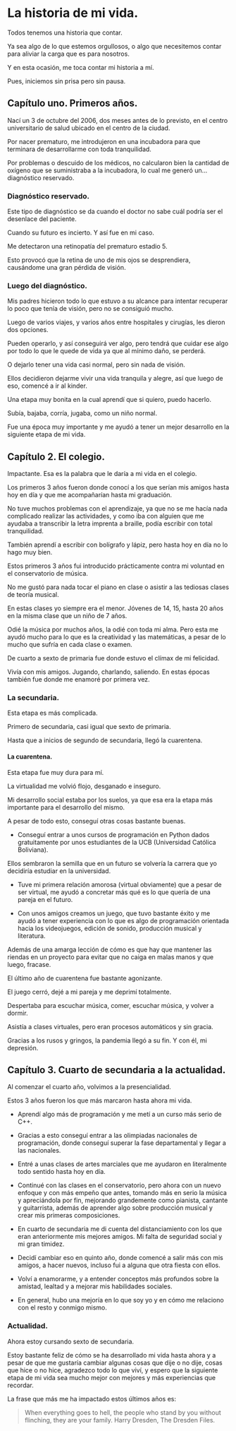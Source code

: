 # La historia de mi vida.
Todos tenemos una historia que contar.

Ya sea algo de lo que estemos orgullosos, o algo que necesitemos contar para aliviar la carga que es para nosotros.

Y en esta ocasión, me toca contar mi historia a mí.

Pues, iniciemos sin prisa pero sin pausa.

## Capítulo uno. Primeros años.
Nací un 3 de octubre del 2006, dos meses antes de lo previsto, en el centro universitario de salud ubicado en el centro de la ciudad.

Por nacer prematuro, me introdujeron en una incubadora para que terminara de desarrollarme con toda tranquilidad.

Por problemas o descuido de los médicos, no calcularon bien la cantidad de oxígeno que se suministraba a la incubadora, lo cual me generó un... diagnóstico reservado.

### Diagnóstico reservado.
Este tipo de diagnóstico se da cuando el doctor no sabe cuál podría ser el desenlace del paciente.

Cuando su futuro es incierto. Y así fue en mi caso.

Me detectaron una retinopatía del prematuro estadio 5.

Esto provocó que la retina de uno de mis ojos se desprendiera, causándome una gran pérdida de visión.

### Luego del diagnóstico.
Mis padres hicieron todo lo que estuvo a su alcance para intentar recuperar lo poco que tenía de visión, pero no se consiguió mucho.

Luego de varios viajes, y varios años entre hospitales y cirugías, les dieron dos opciones.

Pueden operarlo, y así conseguirá ver algo, pero tendrá que cuidar ese algo por todo lo que le quede de vida ya que al mínimo daño, se perderá.

O dejarlo tener una vida casi normal, pero sin nada de visión.

Ellos decidieron dejarme vivir una vida tranquila y alegre, así que luego de eso, comencé a ir al kinder.

Una etapa muy bonita en la cual aprendí que si quiero, puedo hacerlo.

Subía, bajaba, corría, jugaba, como un niño normal.

Fue una época muy importante y me ayudó a tener un mejor desarrollo en la siguiente etapa de mi vida.

## Capítulo 2. El colegio.
Impactante. Esa es la palabra que le daría a mi vida en el colegio.

Los primeros 3 años fueron donde conocí a los que serían mis amigos hasta hoy en día y que me acompañarían hasta mi graduación.

No tuve muchos problemas con el aprendizaje, ya que no se me hacía nada complicado realizar las actividades, y como iba con alguien que me ayudaba a transcribir la letra imprenta a braille, podía escribir con total tranquilidad.

También aprendí a escribir con bolígrafo y lápiz, pero hasta hoy en día no lo hago muy bien.

Estos primeros 3 años fui introducido prácticamente contra mi voluntad en el conservatorio de música.

No me gustó para nada tocar el piano en clase o asistir a las tediosas clases de teoría musical.

En estas clases yo siempre era el menor. Jóvenes de 14, 15, hasta 20 años en la misma clase que un niño de 7 años.

Odié la música por muchos años, la odié con toda mi alma.
Pero esta me ayudó mucho para lo que es la creatividad y las matemáticas, a pesar de lo mucho que sufría en cada clase o examen.

De cuarto a sexto de primaria fue donde estuvo el clímax de mi felicidad.

Vivía con mis amigos. Jugando, charlando, saliendo. En estas épocas también fue donde me enamoré por primera vez.

### La secundaria.
Esta etapa es más complicada.

Primero de secundaria, casi igual que sexto de primaria.

Hasta que a inicios de segundo de secundaria, llegó la cuarentena.

#### La cuarentena.
Esta etapa fue muy dura para mí.

La virtualidad me volvió flojo, desganado e inseguro.

Mi desarrollo social estaba por los suelos, ya que esa era la etapa más importante para el desarrollo del mismo.

A pesar de todo esto, conseguí otras cosas bastante buenas.

- Conseguí entrar a unos cursos de programación en Python dados gratuitamente por unos estudiantes de la UCB (Universidad Católica Boliviana).

Ellos sembraron la semilla que en un futuro se volvería la carrera que yo decidiría estudiar en la universidad.

- Tuve mi primera relación amorosa (virtual obviamente) que a pesar de ser virtual, me ayudó a concretar más qué es lo que quería de una pareja en el futuro.

- Con unos amigos creamos un juego, que tuvo bastante éxito y me ayudó a tener experiencia con lo que es algo de programación orientada hacia los videojuegos, edición de sonido, producción musical y literatura.

Además de una amarga lección de cómo es que hay que mantener las riendas en un proyecto para evitar que no caiga en malas manos y que luego, fracase.

El último año de cuarentena fue bastante agonizante.

El juego cerró, dejé a mi pareja y me deprimí totalmente.

Despertaba para escuchar música, comer, escuchar música, y volver a dormir.

Asistía a clases virtuales, pero eran procesos automáticos y sin gracia.

Gracias a los rusos y gringos, la pandemia llegó a su fin. Y con él, mi depresión.

## Capítulo 3. Cuarto de secundaria a la actualidad.
Al comenzar el cuarto año, volvimos a la presencialidad.

Estos 3 años fueron los que más marcaron hasta ahora mi vida.

- Aprendí algo más de programación y me metí a un curso más serio de C++.

- Gracias a esto conseguí entrar a las olimpiadas nacionales de programación, donde conseguí superar la fase departamental y llegar a las nacionales.

- Entré a unas clases de artes marciales que me ayudaron en literalmente todo sentido hasta hoy en día.

- Continué con las clases en el conservatorio, pero ahora con un nuevo enfoque y con más empeño que antes, tomando más en serio la música y apreciándola por fin, mejorando grandemente como pianista, cantante y guitarrista, además de aprender algo sobre producción musical y crear mis primeras composiciones.

- En cuarto de secundaria me di cuenta del distanciamiento con los que eran anteriormente mis mejores amigos. Mi falta de seguridad social y mi gran timidez.

- Decidí cambiar eso en quinto año, donde comencé a salir más con mis amigos, a hacer nuevos, incluso fui a alguna que otra fiesta con ellos.

- Volví a enamorarme, y a entender conceptos más profundos sobre la amistad, lealtad y a mejorar mis habilidades sociales.

- En general, hubo una mejoría en lo que soy yo y en cómo me relaciono con el resto y conmigo mismo.

### Actualidad.
Ahora estoy cursando sexto de secundaria.

Estoy bastante feliz de cómo se ha desarrollado mi vida hasta ahora y a pesar de que me gustaría cambiar algunas cosas que dije o no dije, cosas que hice o no hice, agradezco todo lo que viví, y espero que la siguiente etapa de mi vida sea mucho mejor con mejores y más experiencias que recordar.

La frase que más me ha impactado estos últimos años es:

> When everything goes to hell, the people who stand by you without flinching, they are your family. Harry Dresden, The Dresden Files.